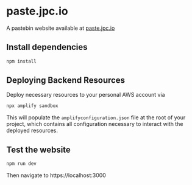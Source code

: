 # paste.jpc.io

A pastebin website available at [paste.jpc.io](https://paste.jpc.io)

## Install dependencies

```bash
npm install
```

## Deploying Backend Resources

Deploy necessary resources to your personal AWS account via

```bash
npx amplify sandbox
```

This will populate the `amplifyconfiguration.json` file at the root of your project, which contains all configuration necessary to interact with the deployed resources.

## Test the website

```bash
npm run dev
```

Then navigate to https://localhost:3000
